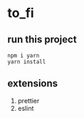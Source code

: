 # to_fi

## run this project

```
npm i yarn
yarn install
```

## extensions

1. prettier
1. eslint

